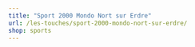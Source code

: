 ```yaml
---
title: "Sport 2000 Mondo Nort sur Erdre"
url: /les-touches/sport-2000-mondo-nort-sur-erdre/
shop: sports
---
```

